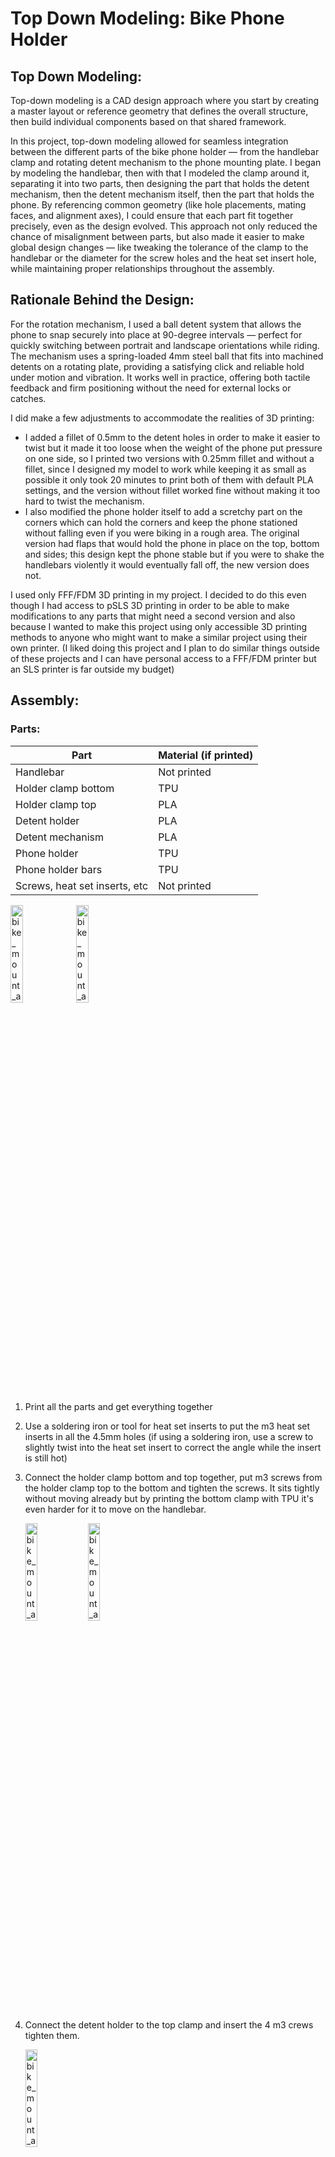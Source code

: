 # Top Down Modeling: Bike Phone Holder

## Top Down Modeling:
Top-down modeling is a CAD design approach where you start by creating a master layout or reference geometry that defines the overall structure, then build individual components based on that shared framework.

In this project, top-down modeling allowed for seamless integration between the different parts of the bike phone holder — from the handlebar clamp and rotating detent mechanism to the phone mounting plate.
I began by modeling the handlebar, then with that I modeled the clamp around it, separating it into two parts, then designing the part that holds the detent mechanism, then the detent mechanism itself, then the part that holds the phone.
By referencing common geometry (like hole placements, mating faces, and alignment axes), I could ensure that each part fit together precisely, even as the design evolved.
This approach not only reduced the chance of misalignment between parts, but also made it easier to make global design changes — like tweaking the tolerance of the clamp to the handlebar or the diameter for the screw holes and the heat set insert hole, while maintaining proper relationships throughout the assembly.

## Rationale Behind the Design:
For the rotation mechanism, I used a ball detent system that allows the phone to snap securely into place at 90-degree intervals — perfect for quickly switching between portrait and landscape orientations while riding. The mechanism uses a spring-loaded 4mm steel ball that fits into machined detents on a rotating plate, providing a satisfying click and reliable hold under motion and vibration. It works well in practice, offering both tactile feedback and firm positioning without the need for external locks or catches.

I did make a few adjustments to accommodate the realities of 3D printing: 
* I added a fillet of 0.5mm to the detent holes in order to make it easier to twist but it made it too loose when the weight of the phone put pressure on one side, so I printed two versions with 0.25mm fillet and without a fillet, since I designed my model to work while keeping it as small as possible it only took 20 minutes to print both of them with default PLA settings, and the version without fillet worked fine without making it too hard to twist the mechanism. 
* I also modified the phone holder itself to add a scretchy part on the corners which can hold the corners and keep the phone stationed without falling even if you were biking in a rough area. The original version had flaps that would hold the phone in place on the top, bottom and sides; this design kept the phone stable but if you were to shake the handlebars violently it would eventually fall off, the new version does not.

I used only FFF/FDM 3D printing in my project. I decided to do this even though I had access to pSLS 3D printing in order to be able to make modifications to any parts that might need a second version and also because I wanted to make this project using only accessible 3D printing methods to anyone who might want to make a similar project using their own printer. (I liked doing this project and I plan to do similar things outside of these projects and I can have personal access to a FFF/FDM printer but an SLS printer is far outside my budget)

## Assembly:
### Parts:
| Part | Material (if printed) |
| --- | --- |
| Handlebar | Not printed |
| Holder clamp bottom | TPU |
| Holder clamp top | PLA |
| Detent holder | PLA |
| Detent mechanism | PLA |
| Phone holder | TPU |
| Phone holder bars | TPU |
| Screws, heat set inserts, etc | Not printed |

<img src="images/bike_mount_assembly_top_parts.jpg" alt="bike_mount_assembly_top_parts" width="20%">
<img src="images/bike_mount_assembly_bot_parts.jpg" alt="bike_mount_assembly_bot_parts" width="20%">

1. Print all the parts and get everything together
2. Use a soldering iron or tool for heat set inserts to put the m3 heat set inserts in all the 4.5mm holes (if using a soldering iron, use a screw to slightly twist into the heat set insert to correct the angle while the insert is still hot)
3. Connect the holder clamp bottom and top together, put m3 screws from the holder clamp top to the bottom and tighten the screws. It sits tightly without moving already but by printing the bottom clamp with TPU it's even harder for it to move on the handlebar.
   
   <img src="images/bike_mount_assebly_clamps.jpg" alt="bike_mount_assembly1" width="20%">
   <img src="images/bike_mount_assembly_clamp_top.jpg" alt="bike_mount_assembly2" width="20%">

4. Connect the detent holder to the top clamp and insert the 4 m3 crews tighten them.

   <img src="images/bike_mount_assembly_detent_holder_screws.jpg" alt="bike_mount_assembly3" width="20%">

5. Place the detent mechanism twisted 90 degrees on top of the detent holder.
   
   <img src="images/bike_mount_assembly_detent_system1.jpg" alt="bike_mount_assembly4" width="20%">
   <img src="images/bike_mount_assembly_detent_system.jpg" alt="bike_mount_assembly5" width="20%">

   1. Place a 4mm ball into the open slots on the top and bottom of the detent holder. Let the steel balls rest against the detent holes of the detent mechanism and on top of the platform of the detent holder.
      
   <img src="images/bike_mount_assembly_detent_ball.jpg" alt="bike_mount_assembly6" width="20%">

   2. Insert springs into the slots, pushing the steel balls against the detent holes with one side of the spring and keeping it tightened with the wall of the detent holder.

   <img src="images/bike_mount_assembly_detent_spring.jpg" alt="bike_mount_assembly7" width="20%">

   3. Twist the detent mechanism so that the two flaps on either side now cover the open slots while the detent mechanism is not yet screwed in.
8. Insert an m3 screw of length at least 16mm into the hole in the middle of the detent mechanism, tighten it until it gets relatively difficult to tighten with an allen key. This will keep the detent mechanism in place and allow it to twist.

<img src="images/bike_mount_assembly_top_view.jpg" alt="bike_mount_assembly8" width="20%">
<img src="images/bike_mount_assembly_together1.jpg" alt="bike_mount_assembly9" width="20%">

   1. The detent mechanism is printed together with the cover for the detent system, so the system is only two parts. When the screw connecting the detent mechanism and the detent holder is tightened completely it will push the spring and lock it in place, this way even when the detent mechanism twists and temporarily leaves part of the spring open it will not fall out.
9. Connect the phone holder to the detent mechanism using m3 screws of 10mm or 12mm length.
   1. This will allow the screw to connect from the top of the phone holder (2mm thickness for phone holder's circular screw cavity) to the top of the detent mechanism (space between bottom of phone holder and top of detent mechanism depends on screw length of screw head, 3mm for my screw) and connect to the heat set inserts in the detent mechanism. The holes in the detent mechanism are 8mm long but right below the detent mechanism lies the head of the screws that connect the detent holder and the top clamp, so it's important that the screw doesn't go further than necessary while also minimizing the space between the phone holder and the detent mechanism.
11. Place phone in the phone holder, securing the flaps on the top, bottom and sides over the phone. Then twist the petal-like holes on the corners of the phone holder over the corners of the phone.
    1. Secure the phone holder bars on the top and bottom of the phone, securing the hooks on either side of the bars on the petal-like holes, this will increase the strength the phone holder has on the phone significantly while also making it possible for phones of different sizes to use the phone holder.
13. Twist the phone holder at 90 degree angles, when twisting the steel balls will lock into the detent hole whenever it can so that it looks in place.

## Generative Design Attempt:
I attempted to utilize generative design to optimize the phone holder part so that it uses the least amount of material while also maximizing the strength on the hold of the phone. I placed some theoretical forces on the phone holder itself and the detent mechanism which the whole model may experience as you are riding a bike. I then modified the preserve geometry and obstacle geometry and the manufacturing methods and other settings. However, I forgot to modify things like the materials and got some of the forces incorrect. This resulted in the image below, which shows a circle in the middle which represents the preserve geometry which will connect to the rest of the bike mount, then extending to the corners of the phone case and having something to hold the phone in the corners. Additionally, there is a bar at the top connecting the two top corners together for further strengthening the hold on the phone. Taking the result outputted by the generative design I modeled my the phone holder part itself to have the flaps on the sides just to provide some minimal hold on the phone since it wouldn't hurt but also made corner holders using a conic spline on each corner, then using a bar with a hook on the end to hold the corner areas together, this resulted in a holder for the phone which was unable to fall off no matter how much I tried.

<img src="images/bike_mount_generative_design.PNG" alt="bike_mount_gen_design" width="25%">

## Gallery:
<img src="images/bike_mount_main1.jpg" alt="bike_mount_main1" width="50%">
<img src="images/bike_mount_main2.jpg" alt="bike_mount_main2" width="50%">
<img src="images/bike_mount_main3.jpg" alt="bike_mount_main3" width="50%">
<img src="images/bike_mount_back1.jpg" alt="bike_mount_back1" width="50%">
<img src="images/bike_mount_bar1.jpg" alt="bike_mount_bar1" width="50%">
<img src="images/bike_mount_bar2.jpg" alt="bike_mount_bar2" width="50%">
<img src="images/bike_mount_bar3.jpg" alt="bike_mount_bar3" width="50%">
<img src="images/bike_mount_bar4.jpg" alt="bike_mount_bar4" width="50%">
<img src="images/bike_mount_bar5.jpg" alt="bike_mount_bar5" width="50%">
<img src="images/bike_mount_bar6.jpg" alt="bike_mount_bar6" width="50%">
<iframe src="https://giphy.com/embed/6cERrwuJLdPH6K0XlT" width="268" height="480" style="" frameBorder="0" class="giphy-embed" allowFullScreen></iframe><p><a href="https://giphy.com/gifs/6cERrwuJLdPH6K0XlT">via GIPHY</a></p>
<iframe src="https://giphy.com/embed/rVHIRapbRwbiAHC3gW" width="268" height="480" style="" frameBorder="0" class="giphy-embed" allowFullScreen></iframe><p><a href="https://giphy.com/gifs/rVHIRapbRwbiAHC3gW">via GIPHY</a></p>
### Cad Model:
<iframe src="https://vanderbilt643.autodesk360.com/g/shares/SH286ddQT78850c0d8a46f88249f9d41794b?mode=embed" width="640" height="480" allowfullscreen="true" webkitallowfullscreen="true" mozallowfullscreen="true"  frameborder="0"></iframe>